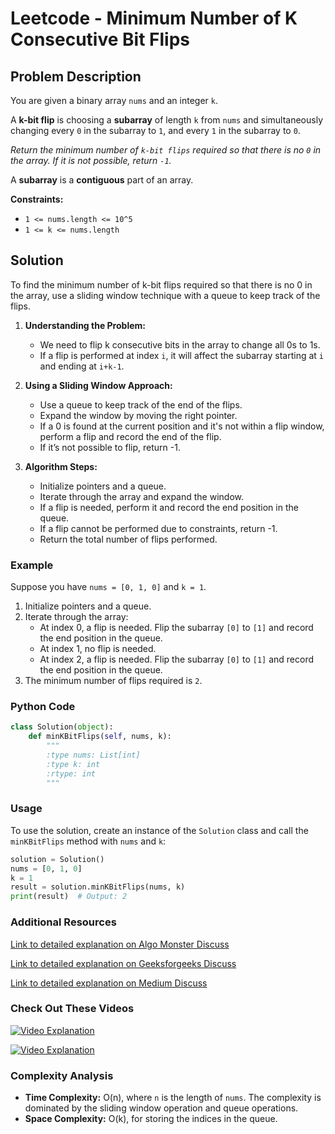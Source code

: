 # Leetcode - Minimum Number of K Consecutive Bit Flips

## Problem Description

You are given a binary array `nums` and an integer `k`.

A **k-bit flip** is choosing a **subarray** of length `k` from `nums` and simultaneously changing every `0` in the subarray to `1`, and every `1` in the subarray to `0`.

*Return the minimum number of `k-bit flips` required so that there is no `0` in the array. If it is not possible, return `-1`.*

A **subarray** is a **contiguous** part of an array.

**Constraints:**
- `1 <= nums.length <= 10^5`
- `1 <= k <= nums.length`

## Solution

To find the minimum number of k-bit flips required so that there is no 0 in the array, use a sliding window technique with a queue to keep track of the flips.

1. **Understanding the Problem:**
   - We need to flip k consecutive bits in the array to change all 0s to 1s.
   - If a flip is performed at index `i`, it will affect the subarray starting at `i` and ending at `i+k-1`.

2. **Using a Sliding Window Approach:**
   - Use a queue to keep track of the end of the flips.
   - Expand the window by moving the right pointer.
   - If a 0 is found at the current position and it's not within a flip window, perform a flip and record the end of the flip.
   - If it’s not possible to flip, return -1.

3. **Algorithm Steps:**
   - Initialize pointers and a queue.
   - Iterate through the array and expand the window.
   - If a flip is needed, perform it and record the end position in the queue.
   - If a flip cannot be performed due to constraints, return -1.
   - Return the total number of flips performed.

### Example

Suppose you have `nums = [0, 1, 0]` and `k = 1`.

1. Initialize pointers and a queue.
2. Iterate through the array:
   - At index 0, a flip is needed. Flip the subarray `[0]` to `[1]` and record the end position in the queue.
   - At index 1, no flip is needed.
   - At index 2, a flip is needed. Flip the subarray `[0]` to `[1]` and record the end position in the queue.
3. The minimum number of flips required is `2`.

### Python Code

```python
class Solution(object):
    def minKBitFlips(self, nums, k):
        """
        :type nums: List[int]
        :type k: int
        :rtype: int
        """

```

### Usage

To use the solution, create an instance of the `Solution` class and call the `minKBitFlips` method with `nums` and `k`:

```python
solution = Solution()
nums = [0, 1, 0]
k = 1
result = solution.minKBitFlips(nums, k)
print(result)  # Output: 2
```

### Additional Resources

[Link to detailed explanation on Algo Monster Discuss](https://algo.monster/liteproblems/995)

[Link to detailed explanation on Geeksforgeeks Discuss](https://www.geeksforgeeks.org/minimum-bit-flips-such-that-every-k-consecutive-bits-contain-at-least-one-set-bit/)

[Link to detailed explanation on Medium Discuss](https://medium.com/algorithm-and-datastructure/minimum-number-of-k-consecutive-bit-flips-hard-problem-in-leetcode-995-cc86a73f816e)

### Check Out These Videos

[![Video Explanation](https://img.youtube.com/vi/Fv3M9uO5ovU/mqdefault.jpg)](https://youtu.be/Fv3M9uO5ovU)

[![Video Explanation](https://img.youtube.com/vi/oe9HR-cLAHo/mqdefault.jpg)](https://youtu.be/oe9HR-cLAHo)

### Complexity Analysis

- **Time Complexity:** O(n), where `n` is the length of `nums`. The complexity is dominated by the sliding window operation and queue operations.
- **Space Complexity:** O(k), for storing the indices in the queue.